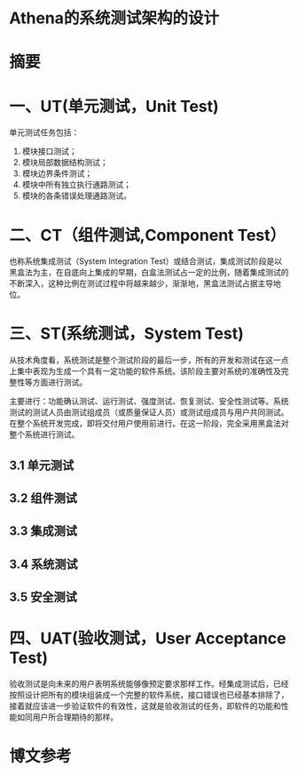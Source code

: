 # Athena的系统测试架构的设计

# 摘要

# 一、UT(单元测试，Unit Test)

单元测试任务包括：
1. 模块接口测试；
2. 模块局部数据结构测试；
3. 模块边界条件测试；
4. 模块中所有独立执行通路测试；
5. 模块的各条错误处理通路测试。

# 二、CT（组件测试,Component Test）

也称系统集成测试（System Integration Test）或结合测试，集成测试阶段是以黑盒法为主，在自底向上集成的早期，白盒法测试占一定的比例，随着集成测试的不断深入，这种比例在测试过程中将越来越少，渐渐地，黑盒法测试占据主导地位。

# 三、ST(系统测试，System Test)

从技术角度看，系统测试是整个测试阶段的最后一步，所有的开发和测试在这一点上集中表现为生成一个具有一定功能的软件系统。该阶段主要对系统的准确性及完整性等方面进行测试。

主要进行：功能确认测试、运行测试、强度测试、恢复测试、安全性测试等。系统测试的测试人员由测试组成员（或质量保证人员）或测试组成员与用户共同测试。在整个系统开发完成，即将交付用户使用前进行。在这一阶段，完全采用黑盒法对整个系统进行测试。

## 3.1 单元测试

## 3.2 组件测试

## 3.3 集成测试

## 3.4 系统测试

## 3.5 安全测试


# 四、UAT(验收测试，User Acceptance Test)

验收测试是向未来的用户表明系统能够像预定要求那样工作。经集成测试后，已经按照设计把所有的模块组装成一个完整的软件系统，接口错误也已经基本排除了，接着就应该进一步验证软件的有效性，这就是验收测试的任务，即软件的功能和性能如同用户所合理期待的那样。


# 博文参考
